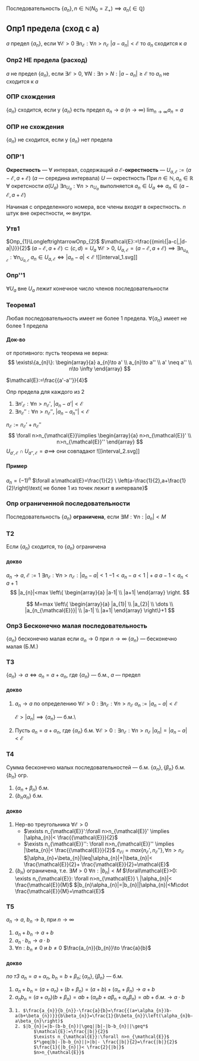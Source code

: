 Последовательность $\{a_{n}\}, n\in \mathbb{N}(N_{0}=\mathbb{Z}_{+})\implies a_{n}(\in \mathbb{Q})$
## Опр1 предела (сход с a)
$a$ предел $\{a_{n}\}$, если $\forall\mathcal{E}>0$ $\exists n_{\mathcal{E}}: \forall n>n_{\mathcal{E}}$  $|a-a_{n}|<\mathcal{E}$
то $a_{n}$ cходится к $a$
### Опр2 НЕ предела (расход)
$a$ не предел $\{a_{n}\}$, если $\exists\mathcal{E}>0, \ \forall N: \exists n>N:|a-a_{n}|\geq\mathcal{E}$ 
то $a_{n}$ не сходится  к $a$
### ОПР схождения
$\{a_{n}\}$ сходится, если у $\{a_{n}\}$ есть предел
$a_{n}\to a \ (n\to \infty)$
$\lim_{ n \to \infty }a_{n}=a$
### ОПР не схождения
$\{a_{n}\}$ не сходится, если у $\{a_{n}\}$ нет предела

### ОПР'1

**Окрестность** — $\forall$ интервал, содержащий $a$
**$\mathcal{E}$**-**окрестность** — $U_{a,\mathcal{E}}:=(a-\mathcal{E}, a+\mathcal{E})$ ($a$ — середина интервала)
$U$ — окрестность
При $n\in \mathbb{N}, a_{n}\in \mathbb{R}$
$\forall\text{ окретсности }a(U_{a})$ $\exists n_{U_{a}}:\forall n>n_{U_{a}}$ выполняется
$a_{n}\in U_{a} \Longleftrightarrow a_{n}\in(a-\mathcal{E},a+\mathcal{E})$

Начиная с определенного номера, все члены входят в окрестность. $n$ штук вне окрестности, $\infty$ внутри.
### Утв1
$Опр_{1}\LongleftrightarrowОпр_{2}$
$\mathcal{E}:=\frac{{min\{|a-c|,|d-a|\}}}{2}$
$(a-\mathcal{E},a+\mathcal{E})\subset(c,d)=U_{a}$
$\forall\mathcal{E}>0,\ U_{a,\mathcal{E}}=(a-\mathcal{E},a+\mathcal{E})\implies \exists n_{u_{a,\mathcal{E}}}:\forall n_{U_{a,\mathcal{E}}}$
$a_{n}\in U_{a,\mathcal{E}}\Longleftrightarrow|a_{n}-a|<\mathcal{E}$
![[interval_1.svg]]

### Опр''1
$\forall U_{a}$  вне $U_{a}$ лежит конечное число членов последовательности

### Теорема1

Любая последовательность имеет не более 1 предела.
$\forall \{a_{n}\}$ имеет  не более 1 предела

#### Док-во

от противного: пусть теорема не верна: 
$$
\exists\{a_{n}\}:
\begin{array}{a}
a_{n}\to a' \\
a_{n}\to a'' \\
a' \neq a'' \\
n\to \infty
\end{array}
$$

$\mathcal{E}:=\frac{{a'-a''}}{4}$

Опр предела для каждого из 2
1. $\exists n'_{\mathcal{E}}:\forall n>n_{\mathcal{E}}', \ |a_{n}-a'|<\mathcal{E}$
2. $\exists n_{\mathcal{E}}'':\forall n>n_{\mathcal{E}}'', \ |a_{n}-a_{n}''|<\mathcal{E}$

$n_{\mathcal{E}}:=n_{\mathcal{E}}'+n_{\mathcal{E}}''$
$$
\forall n>n_{\mathcal{E}}\implies
\begin{array}{a}
n>n_{\mathcal{E}}' \\
n>n_{\mathcal{E}}''
\end{array}
$$
$U_{a',\mathcal{E}}\cap U_{a'',\mathcal{E}}=\emptyset \implies$ они совпадают
![[interval_2.svg]]
#### Пример
$a_{n}=(-1)^{n}$
$\forall a:\mathcal{E}=\frac{1}{2} \ \left(a-\frac{1}{2},a+\frac{1}{2}\right)\text{ не более 1 из точек лежит в интервале}$
### Опр ограниченной последовательности

Последовательность $\{a_{n}\}$ **ограничена**, если  $\exists M:\forall n:|a_{n}|<M$

### Т2
Если $\{a_{n}\}$ сходится, то $\{a_{n} \}$ ограничена

#### докво
$a_{n}\to a, \ \mathcal{E}:=1$
$\exists n_{\mathcal{E}}:\forall n>n_{\mathcal{E}}:|a_{n}-a|<1$
$-1<a_{n}-a<1 \  \bigg|+a$
$a-1<a_{n}<a+1$
$$
|a_{n}|<max
\left\{
\begin{array}{a}
|a-1| \\
|a+1|
\end{array}
\right.
$$

$$
M=max
\left\{
\begin{array}{a}
|a_{1}| \\
|a_{2}| \\
\dots \\
|a_{n_{\mathcal{E}}}| \\
|a-1| \\
|a+1|
\end{array}
\right\}+1
$$

### Опр3 Бесконечно малая последовательность
$\{\alpha_{n}\}$ бесконечно малая если $\alpha_{n}\to0$ при $n\to \infty$
$\{\alpha_{n}\}$ — бесконечно малая (Б.М.)

### Т3
$\{a_{n}\}\to a\Longleftrightarrow a_{n}=a+\alpha_{n}$, где $\{\alpha_{n} \}$ — б.м., $a$ — предел

#### докво
1. $a_{n}\to a$
	по определению
	$\forall\mathcal{E}>0: \exists n_{\mathcal{E}}:\forall n>n_{\mathcal{E}}$
	$\alpha_{n}:=|a_{n}-a|<\mathcal{E}$

	$\mathcal{E} > |\alpha_{n}|\implies\{\alpha_{n}\}$ — б.м.\
2. Пусть $a_{n}=a+\alpha_{n}$, где $\{\alpha_{n}\}$ б.м.
	$\forall\mathcal{E}>0: \exists n_{\mathcal{E}}:\forall n>n_{\mathcal{E}}$
	$|\alpha_{n}|=|a_{n}-a|<\mathcal{E}$

### Т4

Сумма бесконечно малых последовательностей — б.м.
$\{\alpha_{n}\},\{\beta_{n}\}$ б.м. $\{b_{n}\}$ огр.
1. $\{\alpha_{n}+\beta_{n}\}$ б.м.
2. $\{b_{n}\alpha_{n}\}$ б.м.

#### докво

1. Нер-во треугольника
	$\forall\mathcal{E}>0$
	- $\exists n_{\mathcal{E}}':\forall n>n_{\mathcal{E}}' \implies |\alpha_{n}|< \frac{{\mathcal{E}}}{2}$
	- $\exists n_{\mathcal{E}}'': \forall n>n_{\mathcal{E}}'' \implies |\beta_{n}|< \frac{{\mathcal{E}}}{2}$
	$n_{\mathcal{E}i}=max\{n_{\mathcal{E}}',n_{\mathcal{E}}''\}, \forall n>n_{\mathcal{E}}$
	$|\alpha_{n}+\beta_{n}|\leq|\alpha_{n}|+|\beta_{n}|< \frac{\mathcal{E}}{2}+ \frac{\mathcal{E}}{2}=\mathcal{E}$
2. $\{b_{n}\}$ ограничена, т.е. $\exists M>0$
	$\forall n:|b_{n}|<M$
	$\forall\mathcal{E}>0: \exists n_{\mathcal{E}}: \forall n>n_{\mathcal{E}} \ |\alpha_{n}|< \frac{\mathcal{E}}{M}$
	$|b_{n}\alpha_{n}|=|b_{n}||\alpha_{n}|<M\cdot \frac{\mathcal{E}}{M}=\mathcal{E}$

### Т5
$a_{n}\to a,\ b_{n}\to b$, при $n\to \infty$
1. $a_{n}+b_{n}\to a+b$
2. $a_{n}\cdot b_{n}\to a\cdot b$
3. $\forall n:b_{n}\neq0$ и $b\neq0$
	$\frac{a_{n}}{b_{n}}\to \frac{a}{b}$

#### докво
 _по т3_ $a_{n}=a+\alpha_{n},\  b_{n}=b+\beta_{n}; \{\alpha_{n}\}, \{\beta _{n}\}$ — б.м.
1. $a_{n}+b_{n}=(a+\alpha_{n})+(b+\beta_{n})=(a+b)+(\alpha_{n}+\beta_{n})\to a+b$
2. $a_{n}b_{n}=(a+\alpha_{n})(b+\beta_{n})=ab+(\alpha_{n}b+a\beta_{n}+\alpha_{n}\beta_{n})=ab+б.м.\to a\cdot b$
3. 
	   1. $\frac{a_{n}}{b_{n}}-\frac{a}{b}=\frac{{(a+\alpha_{n})b-a(b+\beta_{n})}}{b\beta_{n}}=\frac{1}{b\beta_{n}}\left(\alpha_{n}b-a\beta_{n}\right)$
	   2. $|b_{n}|=|b-(b-b_{n})|\geq||b|-|b-b_{n}||\geq*$
		      $\mathcal{E}:=\frac{|b|}{2}$
		      $\exists n_{\mathcal{E}}:\forall n>n_{\mathcal{E}}$
		      $*\geq|b|-|b-b_{n}||>|b|- \frac{|b|}{2}=\frac{|b|}{2}$
		      $\frac{1}{|b_{n}|}< \frac{2}{|b|}$
		      $n>n_{\mathcal{E}}$